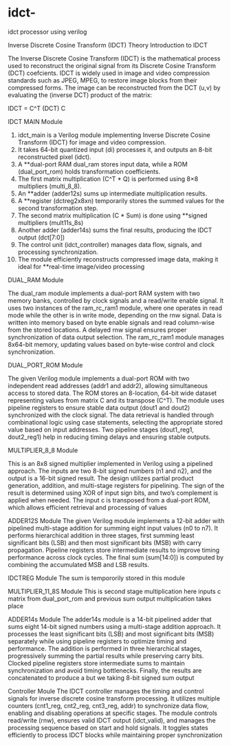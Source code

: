 # idct-
idct processor using verilog


Inverse Discrete Cosine Transform (IDCT) Theory
Introduction to IDCT

The Inverse Discrete Cosine Transform (IDCT) is the mathematical process used to reconstruct 
the original signal from its Discrete Cosine Transform (DCT) coefcients. IDCT is widely used in 
image and video compression standards such as JPEG, MPEG,  to restore image blocks from 
their compressed forms.
The image can be reconstructed from the DCT (u,v) by evaluating the (inverse 
DCT) product of the matrix: 


IDCT = C^T (DCT) C

IDCT MAIN Module
1. idct_main is a Verilog module implementing Inverse Discrete Cosine Transform (IDCT) for image and video compression.  
2. It takes 64-bit quantized input (di) processes it, and outputs an 8-bit reconstructed pixel (idct).  
3. A **dual-port RAM dual_ram stores input data, while a ROM (dual_port_rom) holds transformation coefficients.  
4. The first matrix multiplication (C^T * Q) is performed using 8×8 multipliers (multi_8_8).  
5. An **adder (adder12s) sums up intermediate multiplication results.  
6. A **register (dctreg2x8xn) temporarily stores the summed values for the second transformation step.  
7. The second matrix multiplication (C * Sum) is done using **signed multipliers (mult11s_8s)  
8. Another adder (adder14s) sums the final results, producing the IDCT output (dct[7:0])  
9. The control unit (idct_controller) manages data flow, signals, and processing synchronization.  
10. The module efficiently reconstructs compressed image data, making it ideal for **real-time image/video processing

DUAL_RAM Module

The dual_ram module implements a dual-port RAM system with two memory banks, controlled by clock signals and a read/write enable signal. 
It uses two instances of the ram_rc_ram1 module, where one operates in read mode while the other is in write mode, depending on the rnw signal.
Data is written into memory based on byte enable signals and read column-wise from the stored locations.
A delayed rnw signal ensures proper synchronization of data output selection. The ram_rc_ram1 module manages 8x64-bit memory, 
updating values based on byte-wise control and clock synchronization.

DUAL_PORT_ROM Module

The given Verilog module implements a dual-port ROM with two independent read addresses (addr1 and addr2), allowing simultaneous access to stored data. The ROM stores an 8-location, 64-bit wide dataset representing values from matrix C and its transpose (C^T). The module uses pipeline registers to ensure stable data output (dout1 and dout2) synchronized with the clock signal. The data retrieval is handled through combinational logic using case statements, selecting the appropriate stored value based on input addresses. Two pipeline stages (dout1_reg1, dout2_reg1) help in reducing timing delays and ensuring stable outputs.

MULTIPLIER_8_8 Module

This is an 8x8 signed multiplier implemented in Verilog using a pipelined approach. The inputs are two 8-bit signed numbers (n1 and n2), and the output is a 16-bit signed result. The design utilizes partial product generation, addition, and multi-stage registers for pipelining. The sign of the result is determined using XOR of input sign bits, and two’s complement is applied when needed. The input c is transposed from a dual-port ROM, which allows efficient retrieval and processing of values

ADDER12S Module
The given Verilog module implements a 12-bit adder with pipelined multi-stage addition for summing eight input values (n0 to n7). It performs hierarchical addition in three stages, first summing least significant bits (LSB) and then most significant bits (MSB) with carry propagation. Pipeline registers store intermediate results to improve timing performance across clock cycles. The final sum (sum[14:0]) is computed by combining the accumulated MSB and LSB results.

IDCTREG Module
The sum is tempororily stored in this module 

MULTIPLIER_11_8S Module
This is second stage multiplication here inputs  c matrix from  dual_port_rom and previous sum output multiplication takes place 

ADDER14s Module
The adder14s module is a 14-bit pipelined adder that sums eight 14-bit signed numbers using a multi-stage addition approach. It processes the least significant bits (LSB) and most significant bits (MSB) separately while using pipeline registers to optimize timing and performance. The addition is performed in three hierarchical stages, progressively summing the partial results while preserving carry bits. Clocked pipeline registers store intermediate sums to maintain synchronization and avoid timing bottlenecks. Finally, the results are concatenated to produce a but we taking  8-bit signed sum output 

Controller Moule
The IDCT controller manages the timing and control signals for inverse discrete cosine transform processing. It utilizes multiple counters (cnt1_reg, cnt2_reg, cnt3_reg, addr) to synchronize data flow, enabling and disabling operations at specific stages. The module controls read/write (rnw), ensures valid IDCT output (idct_valid), and manages the processing sequence based on start and hold signals. It toggles states efficiently to process IDCT blocks while maintaining proper synchronization
